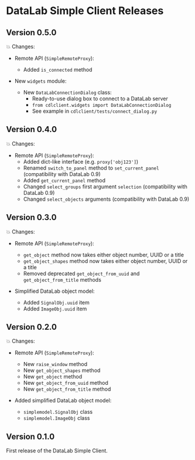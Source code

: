 # DataLab Simple Client Releases #

## Version 0.5.0 ##

💥 Changes:

* Remote API (`SimpleRemoteProxy`):
  * Added `is_connected` method

* New `widgets` module:
  * New `DataLabConnectionDialog` class:
    * Ready-to-use dialog box to connect to a DataLab server
    * `from cdlclient.widgets import DataLabConnectionDialog`
    * See example in `cdlclient/tests/connect_dialog.py`

## Version 0.4.0 ##

💥 Changes:

* Remote API (`SimpleRemoteProxy`):
  * Added dict-like interface (e.g. `proxy['obj123']`)
  * Renamed `switch_to_panel` method to `set_current_panel` (compatibility with DataLab 0.9)
  * Added `get_current_panel` method
  * Changed `select_groups` first argument `selection` (compatibility with DataLab 0.9)
  * Changed `select_objects` arguments (compatibility with DataLab 0.9)

## Version 0.3.0 ##

💥 Changes:

* Remote API (`SimpleRemoteProxy`):
  * `get_object` method now takes either object number, UUID or a title
  * `get_object_shapes` method now takes either object number, UUID or a title
  * Removed deprecated `get_object_from_uuid` and `get_object_from_title` methods

* Simplified DataLab object model:
  * Added `SignalObj.uuid` item
  * Added `ImageObj.uuid` item

## Version 0.2.0 ##

💥 Changes:

* Remote API (`SimpleRemoteProxy`):
  * New `raise_window` method
  * New `get_object_shapes` method
  * New `get_object` method
  * New `get_object_from_uuid` method
  * New `get_object_from_title` method

* Added simplified DataLab object model:
  * `simplemodel.SignalObj` class
  * `simplemodel.ImageObj` class

## Version 0.1.0 ##

First release of the DataLab Simple Client.
